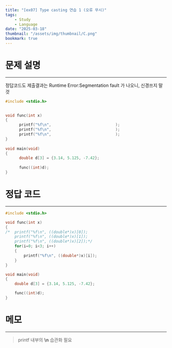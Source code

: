 ```yaml
---
title: "[ex07] Type casting 연습 1 (오류 무시)"
tags:
    - Study
    - Language
date: "2025-03-18"
thumbnail: "/assets/img/thumbnail/C.png"
bookmark: true
---
```

# 문제 설명
---
정답코드도 제출결과는 Runtime Error:Segmentation fault 가 나오니, 신경쓰지 말 것

```c
#include <stdio.h>

 
void func(int x)
{
      printf("%f\n",                            );
      printf("%f\n",                            );
      printf("%f\n",                            );
}
 
void main(void)
{
      double d[3] = {3.14, 5.125, -7.42};
 
      func((int)d);
}
```

# 정답 코드
---

```c
#include <stdio.h>

void func(int x)
{
/*	printf("%f\n", ((double*)x)[0]);
	printf("%f\n", ((double*)x)[1]);
	printf("%f\n", ((double*)x)[2]);*/
	for(i=0; i<3; i++)
    {
    	printf("%f\n", ((double*)x)[i]);
    }
}

void main(void)
{
	double d[3] = {3.14, 5.125, -7.42};

	func((int)d);
}
```

# 메모
---
> printf 내부의 **\n** 습관화 필요